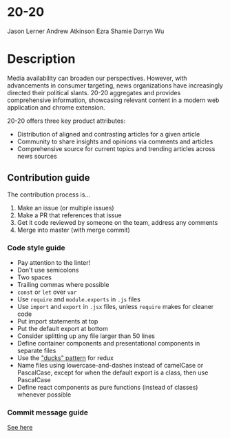 # 20-20

Jason Lerner
Andrew Atkinson
Ezra Shamie
Darryn Wu

# Description

Media availability can broaden our perspectives. However, with advancements in consumer targeting, news organizations have increasingly directed their political slants. 20-20 aggregates and provides comprehensive information, showcasing relevant content in a modern web application and chrome extension.

20-20 offers three key product attributes:
- Distribution of aligned and contrasting articles for a given article
- Community to share insights and opinions via comments and articles
- Comprehensive source for current topics and trending articles across news sources


## Contribution guide

The contribution process is...

1. Make an issue (or multiple issues)
2. Make a PR that references that issue
3. Get it code reviewed by someone on the team, address any comments
4. Merge into master (with merge commit)

### Code style guide

- Pay attention to the linter!
- Don't use semicolons
- Two spaces
- Trailing commas where possible
- `const` or `let` over `var`
- Use `require` and `module.exports` in `.js` files
- Use `import` and `export` in `.jsx` files, unless `require` makes for cleaner code
- Put import statements at top
- Put the default export at bottom
- Consider splitting up any file larger than 50 lines
- Define container components and presentational components in separate files
- Use the ["ducks" pattern](https://github.com/erikras/ducks-modular-redux) for redux
- Name files using lowercase-and-dashes instead of camelCase or PascalCase, except for when the default export is a class, then use PascalCase
- Define react components as pure functions (instead of classes) whenever possible

### Commit message guide

[See here](https://seesparkbox.com/foundry/semantic_commit_messages)
